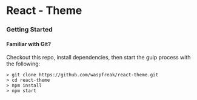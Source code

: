 # React - Theme

### Getting Started

#### Familiar with Git?
Checkout this repo, install dependencies, then start the gulp process with the following:

```
> git clone https://github.com/waspfreak/react-theme.git
> cd react-theme
> npm install
> npm start
```
